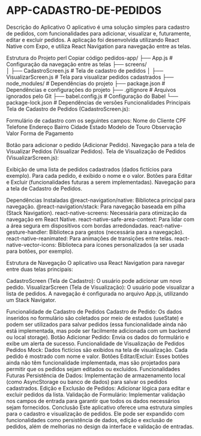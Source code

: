 # APP-CADASTRO-DE-PEDIDOS

Descrição do Aplicativo
O aplicativo é uma solução simples para cadastro de pedidos, com funcionalidades para adicionar, visualizar e, futuramente, editar e excluir pedidos. A aplicação foi desenvolvida utilizando React Native com Expo, e utiliza React Navigation para navegação entre as telas.

Estrutura do Projeto
perl
Copiar código
pedidos-app/
├── App.js                   # Configuração da navegação entre as telas
├── screens/                 
│   ├── CadastroScreen.js     # Tela de cadastro de pedidos
│   ├── VisualizarScreen.js   # Tela para visualizar pedidos cadastrados
├── node_modules/             # Dependências do projeto
├── package.json              # Dependências e configurações do projeto
├── .gitignore                # Arquivos ignorados pelo Git
├── babel.config.js           # Configuração do Babel
└── package-lock.json         # Dependências de versões
Funcionalidades Principais
Tela de Cadastro de Pedidos (CadastroScreen.js):

Formulário de cadastro com os seguintes campos:
Nome do Cliente
CPF
Telefone
Endereço
Bairro
Cidade
Estado
Modelo de Touro
Observação
Valor
Forma de Pagamento

Botão para adicionar o pedido (Adicionar Pedido).
Navegação para a tela de Visualizar Pedidos (Visualizar Pedidos).
Tela de Visualização de Pedidos (VisualizarScreen.js):

Exibição de uma lista de pedidos cadastrados (dados fictícios para exemplo).
Para cada pedido, é exibido o nome e o valor.
Botões para Editar e Excluir (funcionalidades futuras a serem implementadas).
Navegação para a tela de Cadastro de Pedidos.


Dependências Instaladas
@react-navigation/native: Biblioteca principal para navegação.
@react-navigation/stack: Para navegação baseada em pilha (Stack Navigation).
react-native-screens: Necessária para otimização da navegação em React Native.
react-native-safe-area-context: Para lidar com a área segura em dispositivos com bordas arredondadas.
react-native-gesture-handler: Biblioteca para gestos (necessária para a navegação).
react-native-reanimated: Para animações de transições entre telas.
react-native-vector-icons: Biblioteca para ícones personalizados (a ser usada para botões, por exemplo).

Estrutura de Navegação
O aplicativo usa React Navigation para navegar entre duas telas principais:

CadastroScreen (Tela de Cadastro): O usuário pode adicionar um novo pedido.
VisualizarScreen (Tela de Visualização): O usuário pode visualizar a lista de pedidos.
A navegação é configurada no arquivo App.js, utilizando um Stack Navigator.

Funcionalidade de Cadastro de Pedidos
Cadastro de Pedido: Os dados inseridos no formulário são coletados por meio de estados (useState) e podem ser utilizados para salvar pedidos (essa funcionalidade ainda não está implementada, mas pode ser facilmente adicionada com um backend ou local storage).
Botão Adicionar Pedido: Envia os dados do formulário e exibe um alerta de sucesso.
Funcionalidade de Visualização de Pedidos
Pedidos Mock: Dados fictícios são exibidos na tela de visualização. Cada pedido é mostrado com nome e valor.
Botões Editar/Excluir: Esses botões ainda não têm funcionalidade implementada, mas são projetados para permitir que os pedidos sejam editados ou excluídos.
Funcionalidades Futuras
Persistência de Dados: Implementação de armazenamento local (como AsyncStorage ou banco de dados) para salvar os pedidos cadastrados.
Edição e Exclusão de Pedidos: Adicionar lógica para editar e excluir pedidos da lista.
Validação de Formulário: Implementar validação nos campos de entrada para garantir que todos os dados necessários sejam fornecidos.
Conclusão
Este aplicativo oferece uma estrutura simples para o cadastro e visualização de pedidos. Ele pode ser expandido com funcionalidades como persistência de dados, edição e exclusão de pedidos, além de melhorias no design da interface e validação de entradas.
